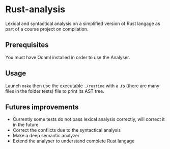 # Rust-analysis
Lexical and syntactical analysis on a simplified version of Rust langage as part of a course project on compilation.

## Prerequisites

You must have Ocaml installed in order to use the Analyser.

## Usage 

Launch `make` then use the executable `./rustine` with a .rs (there are many files in the folder tests) file to print its AST tree.

## Futures improvements

- Currently some tests do not pass lexical analysis correctly, will correct it in the future
- Correct the conflicts due to the syntactical analysis
- Make a deep semantic analyzer
- Extend the analyser to understand complete Rust langage
